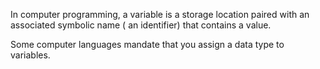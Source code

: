 In computer programming, a variable is a storage location paired with an associated symbolic name ( an identifier) that contains a value.

Some computer languages mandate that you assign a data type to variables.